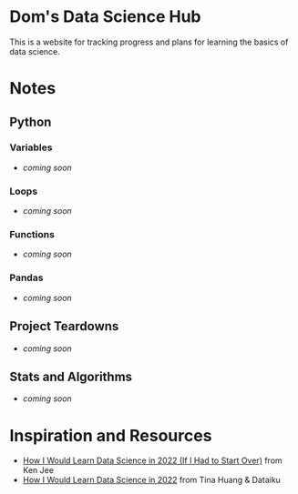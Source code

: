 # Dom's Data Science Hub

This is a website for tracking progress and plans for learning the basics of data science. 

# Notes

## Python

### Variables

* *coming soon*

### Loops

* *coming soon*

### Functions

* *coming soon*

### Pandas

* *coming soon*

## Project Teardowns

* *coming soon*

## Stats and Algorithms

* *coming soon*

# Inspiration and Resources

* [How I Would Learn Data Science in 2022 (If I Had to Start Over)](https://www.youtube.com/watch?v=xpIFS6jZbe8) from Ken Jee
* [How I Would Learn Data Science in 2022](https://www.youtube.com/watch?v=Rt6eb9VOFII) from Tina Huang & Dataiku
